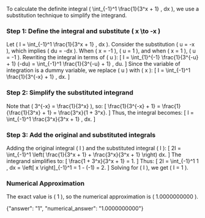 

To calculate the definite integral \( \int_{-1}^1 \frac{1}{3^x + 1} \, dx \), we use a substitution technique to simplify the integrand.

### Step 1: Define the integral and substitute \( x \to -x \)
Let \( I = \int_{-1}^1 \frac{1}{3^x + 1} \, dx \). Consider the substitution \( u = -x \), which implies \( du = -dx \). When \( x = -1 \), \( u = 1 \), and when \( x = 1 \), \( u = -1 \). Rewriting the integral in terms of \( u \):
\[
I = \int_{1}^{-1} \frac{1}{3^{-u} + 1} (-du) = \int_{-1}^1 \frac{1}{3^{-u} + 1} \, du.
\]
Since the variable of integration is a dummy variable, we replace \( u \) with \( x \):
\[
I = \int_{-1}^1 \frac{1}{3^{-x} + 1} \, dx.
\]

### Step 2: Simplify the substituted integrand
Note that \( 3^{-x} = \frac{1}{3^x} \), so:
\[
\frac{1}{3^{-x} + 1} = \frac{1}{\frac{1}{3^x} + 1} = \frac{3^x}{1 + 3^x}.
\]
Thus, the integral becomes:
\[
I = \int_{-1}^1 \frac{3^x}{3^x + 1} \, dx.
\]

### Step 3: Add the original and substituted integrals
Adding the original integral \( I \) and the substituted integral \( I \):
\[
2I = \int_{-1}^1 \left( \frac{1}{3^x + 1} + \frac{3^x}{3^x + 1} \right) dx.
\]
The integrand simplifies to:
\[
\frac{1 + 3^x}{3^x + 1} = 1.
\]
Thus:
\[
2I = \int_{-1}^1 1 \, dx = \left[ x \right]_{-1}^1 = 1 - (-1) = 2.
\]
Solving for \( I \), we get \( I = 1 \).

### Numerical Approximation
The exact value is \( 1 \), so the numerical approximation is \( 1.0000000000 \).

{"answer": "1", "numerical_answer": "1.0000000000"}
